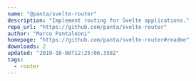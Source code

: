 ```yaml
---
name: "@panta/svelte-router"
description: "Implement routing for Svelte applications."
repo_url: "https://github.com/panta/svelte-router"
author: "Marco Pantaleoni"
homepage: "https://github.com/panta/svelte-router#readme"
downloads: 2
updated: "2019-10-08T12:25:06.350Z"
tags: 
  - router
---
```

